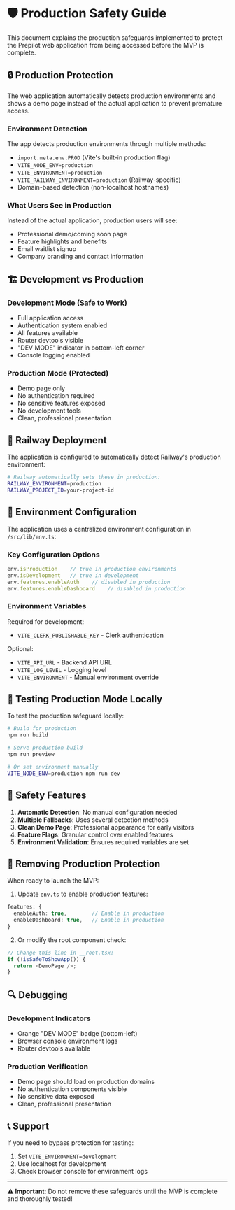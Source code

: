 # 🛡️ Production Safety Guide

This document explains the production safeguards implemented to protect the Prepilot web application from being accessed before the MVP is complete.

## 🔒 Production Protection

The web application automatically detects production environments and shows a demo page instead of the actual application to prevent premature access.

### Environment Detection

The app detects production environments through multiple methods:

- `import.meta.env.PROD` (Vite's built-in production flag)
- `VITE_NODE_ENV=production`
- `VITE_ENVIRONMENT=production`
- `VITE_RAILWAY_ENVIRONMENT=production` (Railway-specific)
- Domain-based detection (non-localhost hostnames)

### What Users See in Production

Instead of the actual application, production users will see:
- Professional demo/coming soon page
- Feature highlights and benefits
- Email waitlist signup
- Company branding and contact information

## 🏗️ Development vs Production

### Development Mode (Safe to Work)
- Full application access
- Authentication system enabled
- All features available
- Router devtools visible
- "DEV MODE" indicator in bottom-left corner
- Console logging enabled

### Production Mode (Protected)
- Demo page only
- No authentication required
- No sensitive features exposed
- No development tools
- Clean, professional presentation

## 🚀 Railway Deployment

The application is configured to automatically detect Railway's production environment:

```bash
# Railway automatically sets these in production:
RAILWAY_ENVIRONMENT=production
RAILWAY_PROJECT_ID=your-project-id
```

## 🔧 Environment Configuration

The application uses a centralized environment configuration in `/src/lib/env.ts`:

### Key Configuration Options

```typescript
env.isProduction    // true in production environments
env.isDevelopment   // true in development
env.features.enableAuth    // disabled in production
env.features.enableDashboard    // disabled in production
```

### Environment Variables

Required for development:
- `VITE_CLERK_PUBLISHABLE_KEY` - Clerk authentication

Optional:
- `VITE_API_URL` - Backend API URL
- `VITE_LOG_LEVEL` - Logging level
- `VITE_ENVIRONMENT` - Manual environment override

## 🧪 Testing Production Mode Locally

To test the production safeguard locally:

```bash
# Build for production
npm run build

# Serve production build
npm run preview

# Or set environment manually
VITE_NODE_ENV=production npm run dev
```

## 🚨 Safety Features

1. **Automatic Detection**: No manual configuration needed
2. **Multiple Fallbacks**: Uses several detection methods
3. **Clean Demo Page**: Professional appearance for early visitors
4. **Feature Flags**: Granular control over enabled features
5. **Environment Validation**: Ensures required variables are set

## 📝 Removing Production Protection

When ready to launch the MVP:

1. Update `env.ts` to enable production features:
```typescript
features: {
  enableAuth: true,        // Enable in production
  enableDashboard: true,   // Enable in production
}
```

2. Or modify the root component check:
```typescript
// Change this line in __root.tsx:
if (!isSafeToShowApp()) {
  return <DemoPage />;
}
```

## 🔍 Debugging

### Development Indicators
- Orange "DEV MODE" badge (bottom-left)
- Browser console environment logs
- Router devtools available

### Production Verification
- Demo page should load on production domains
- No authentication components visible
- No sensitive data exposed
- Clean, professional presentation

## 📞 Support

If you need to bypass protection for testing:
1. Set `VITE_ENVIRONMENT=development` 
2. Use localhost for development
3. Check browser console for environment logs

---

**⚠️ Important**: Do not remove these safeguards until the MVP is complete and thoroughly tested!
